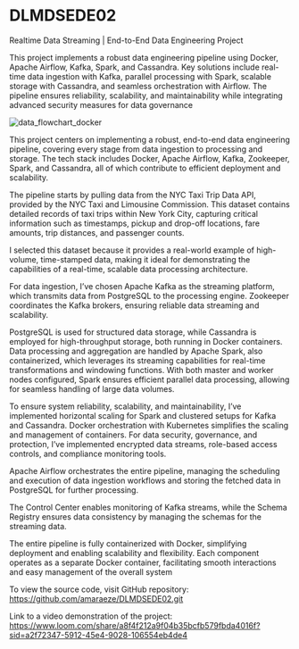 # DLMDSEDE02

Realtime Data Streaming | End-to-End Data Engineering Project


This project implements a robust data engineering pipeline using Docker, Apache Airflow, Kafka, Spark, and Cassandra. Key solutions include real-time data ingestion with Kafka, parallel processing with Spark, scalable storage with Cassandra, and seamless orchestration with Airflow. The pipeline ensures reliability, scalability, and maintainability while integrating advanced security measures for data governance

![data_flowchart_docker](https://github.com/user-attachments/assets/8d02063d-50d7-42bf-8e54-127349f7ecf9)

This project centers on implementing a robust, end-to-end data engineering pipeline, covering every stage from data ingestion to processing and storage. The tech stack includes Docker, Apache Airflow, Kafka, Zookeeper, Spark, and Cassandra, all of which contribute to efficient deployment and scalability.

The pipeline starts by pulling data from the NYC Taxi Trip Data API, provided by the NYC Taxi and Limousine Commission. This dataset contains detailed records of taxi trips within New York City, capturing critical information such as timestamps, pickup and drop-off locations, fare amounts, trip distances, and passenger counts.

I selected this dataset because it provides a real-world example of high-volume, time-stamped data, making it ideal for demonstrating the capabilities of a real-time, scalable data processing architecture.

For data ingestion, I’ve chosen Apache Kafka as the streaming platform, which transmits data from PostgreSQL to the processing engine. Zookeeper coordinates the Kafka brokers, ensuring reliable data streaming and scalability.

PostgreSQL is used for structured data storage, while Cassandra is employed for high-throughput storage, both running in Docker containers. Data processing and aggregation are handled by Apache Spark, also containerized, which leverages its streaming capabilities for real-time transformations and windowing functions. With both master and worker nodes configured, Spark ensures efficient parallel data processing, allowing for seamless handling of large data volumes.

To ensure system reliability, scalability, and maintainability, I’ve implemented horizontal scaling for Spark and clustered setups for Kafka and Cassandra. Docker orchestration with Kubernetes simplifies the scaling and management of containers. For data security, governance, and protection, I’ve implemented encrypted data streams, role-based access controls, and compliance monitoring tools.

Apache Airflow orchestrates the entire pipeline, managing the scheduling and execution of data ingestion workflows and storing the fetched data in PostgreSQL for further processing.

The Control Center enables monitoring of Kafka streams, while the Schema Registry ensures data consistency by managing the schemas for the streaming data.

The entire pipeline is fully containerized with Docker, simplifying deployment and enabling scalability and flexibility. Each component operates as a separate Docker container, facilitating smooth interactions and easy management of the overall system


To view the source code, visit GitHub repository: https://github.com/amaraeze/DLMDSEDE02.git

Link to a video demonstration of the project: https://www.loom.com/share/a8f4f212a9f04b35bcfb579fbda4016f?sid=a2f72347-5912-45e4-9028-106554eb4de4

